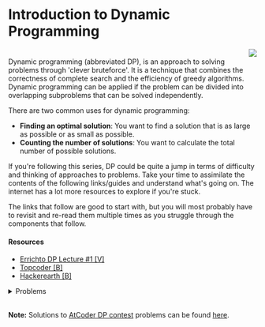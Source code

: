 # Introduction to Dynamic Programming
<img align="right" src="https://user-images.githubusercontent.com/55075129/130331616-68c025c3-a8b7-4f32-af08-3f706f1fcd21.jpg"/>
<br/>
Dynamic programming (abbreviated DP), is an approach to solving problems through 'clever bruteforce'. It is a technique that combines the correctness of complete search and the efficiency of greedy algorithms. Dynamic programming can
be applied if the problem can be divided into overlapping subproblems that can be solved independently.

There are two common uses for dynamic programming:
* **Finding an optimal solution**: You want to find a solution that is as large as possible or as small as possible.
* **Counting the number of solutions**: You want to calculate the total number of possible solutions.

If you're following this series, DP could be quite a jump in terms of difficulty and thinking of approaches to problems. Take your time to assimilate the contents of the following links/guides and understand what's going on. The internet has a lot more resources to explore if you're stuck.

The links that follow are good to start with, but you will most probably have to revisit and re-read them multiple times as you struggle through the components that follow.

#### Resources
* [Errichto DP Lecture #1 [V]](https://www.youtube.com/watch?v=YBSt1jYwVfU)
* [Topcoder [B]](https://www.topcoder.com/community/competitive-programming/tutorials/dynamic-programming-from-novice-to-advanced/)
* [Hackerearth [B]](https://www.hackerearth.com/practice/algorithms/dynamic-programming/introduction-to-dynamic-programming-1/tutorial/)

<details>
<summary>Problems</summary>
<ul>
    <li><a href="https://atcoder.jp/contests/dp/tasks/dp_a">AtCoder DP A</a></li>
    <li><a href="https://atcoder.jp/contests/dp/tasks/dp_b">AtCoder DP B</a></li>
    <li><a href="https://atcoder.jp/contests/dp/tasks/dp_c">AtCoder DP C</a></li>
</ul>
</details>
<br/>

**Note:** Solutions to [AtCoder DP contest](https://atcoder.jp/contests/dp/tasks) problems can be found [here](https://www.youtube.com/watch?v=FAQxdm0bTaw).